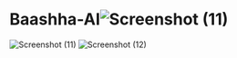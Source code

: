 # Baashha-AI![Screenshot (11)](https://github.com/vichu12232003/Baashha-AI/assets/106866149/2c461a69-b700-4d67-b564-c4b422bd84cf)
![Screenshot (11)](https://github.com/vichu12232003/Baashha-AI/assets/106866149/798281bc-2022-4345-8ce8-68ce45c6c587)
![Screenshot (12)](https://github.com/vichu12232003/Baashha-AI/assets/106866149/97ceb243-ba38-4804-b11f-75d22f470db0)
